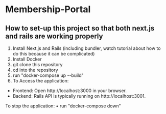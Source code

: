# Membership-Portal

## How to set-up this project so that both next.js and rails are working properly

1. Install Next.js and Rails (including bundler, watch tutorial about how to do this because it can be complicated)
2. Install Docker 
3. git clone this repository
4. cd into the repository
5. run "docker-compose up --build"
6. To Access the application:
- Frontend: Open http://localhost:3000 in your browser.
- Backend: Rails API is typically running on http://localhost:3001.

To stop the application:
	•	run "docker-compose down"
